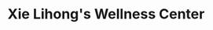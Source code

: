 ---
title: "Xie Lihong's Wellness Center"
url: /pittsburgh/xie-lihongs-wellness-center/
shop: massage
---